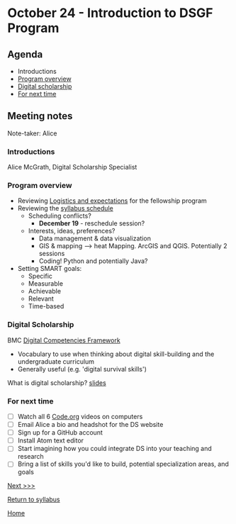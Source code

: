 # October 24 - Introduction to DSGF Program

## Agenda
- Introductions
- [Program overview](#program-overview)
- [Digital scholarship](#digital-scholarship)
- [For next time](#for-next-time)


## Meeting notes

Note-taker: Alice

### Introductions
Alice McGrath, Digital Scholarship Specialist


### Program overview
- Reviewing [Logistics and expectations](/expectations.md) for the fellowship program
- Reviewing the [syllabus schedule](/syllabus.md)
  - Scheduling conflicts?
    - **December 19** - reschedule session?
  - Interests, ideas, preferences?
    - Data management & data visualization
    - GIS & mapping --> heat Mapping. ArcGIS and QGIS. Potentially 2 sessions
    - Coding! Python and potentially Java?     
- Setting SMART goals:
  - Specific
  - Measurable
  - Achievable
  - Relevant
  - Time-based

### Digital Scholarship

BMC [Digital Competencies Framework](https://www.brynmawr.edu/digitalcompetencies)
- Vocabulary to use when thinking about digital skill-building and the undergraduate curriculum
- Generally useful (e.g. 'digital survival skills')

What is digital scholarship? [slides](http://bit.ly/dsgf-2019)

### For next time
- [ ] Watch all 6 [Code.org](https://www.youtube.com/watch?v=OAx_6-wdslM&list=PLzdnOPI1iJNcsRwJhvksEo1tJqjIqWbN-) videos on computers
- [ ] Email Alice a bio and headshot for the DS website
- [ ] Sign up for a GitHub account
- [ ] Install Atom text editor
- [ ] Start imagining how you could integrate DS into your teaching and research
- [ ] Bring a list of skills you'd like to build, potential specialization areas, and goals

[Next >>>](/sessions/11-7-command.md)

[Return to syllabus](/syllabus.md)

[Home](/README.md)
